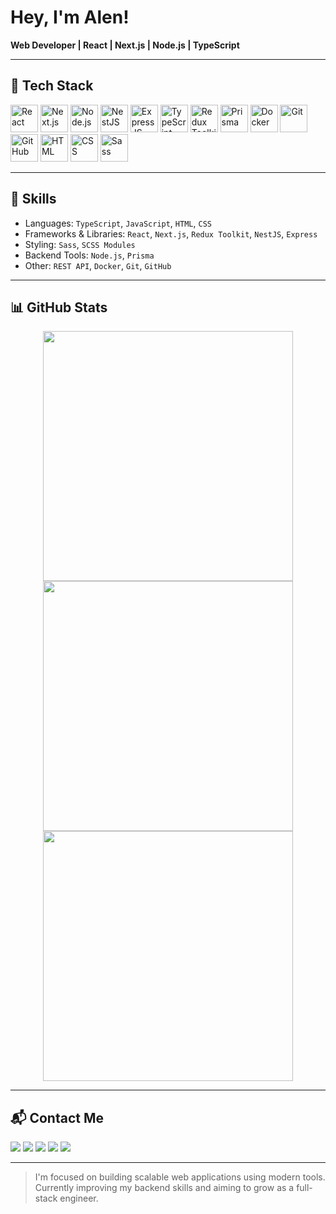 # Hey, I'm Alen!

**Web Developer | React | Next.js | Node.js | TypeScript**

---

## 🚀 Tech Stack

<p align="left">
  <a href="https://reactjs.org/" target="_blank"><img width="44" src="https://img.icons8.com/ultraviolet/40/react--v1.png" alt="React"/></a>
  <a href="https://nextjs.org/" target="_blank"><img width="44" src="https://img.icons8.com/fluency/48/nextjs.png" alt="Next.js"/></a>
  <a href="https://nodejs.org/" target="_blank"><img width="44" src="https://img.icons8.com/color/48/nodejs.png" alt="Node.js"/></a>
  <a href="https://nestjs.com/" target="_blank"><img width="44" src="https://img.icons8.com/color/48/nestjs.png" alt="NestJS"/></a>
  <a href="https://expressjs.com/" target="_blank"><img width="44" src="https://img.icons8.com/ios/50/express-js.png" alt="ExpressJS"/></a>
  <a href="https://www.typescriptlang.org/" target="_blank"><img width="44" src="https://img.icons8.com/color/48/typescript.png" alt="TypeScript"/></a>
  <a href="https://redux-toolkit.js.org/" target="_blank"><img width="44" src="https://img.icons8.com/windows/48/redux.png" alt="Redux Toolkit"/></a>
  <a href="https://www.prisma.io/" target="_blank"><img width="44" src="https://img.icons8.com/color/48/prisma-orm.png" alt="Prisma"/></a>
  <a href="https://www.docker.com/" target="_blank"><img width="44" src="https://img.icons8.com/fluency/48/docker.png" alt="Docker"/></a>
  <a href="https://git-scm.com/" target="_blank"><img width="44" src="https://img.icons8.com/color/48/git.png" alt="Git"/></a>
  <a href="https://github.com/" target="_blank"><img width="44" src="https://img.icons8.com/ios-glyphs/48/github.png" alt="GitHub"/></a>
  <a href="https://developer.mozilla.org/en-US/docs/Web/HTML" target="_blank"><img width="44" src="https://img.icons8.com/color/48/html-5.png" alt="HTML"/></a>
  <a href="https://developer.mozilla.org/en-US/docs/Web/CSS" target="_blank"><img width="44" src="https://img.icons8.com/color/48/css3.png" alt="CSS"/></a>
  <a href="https://sass-lang.com/" target="_blank"><img width="44" src="https://img.icons8.com/color/48/sass.png" alt="Sass"/></a>
</p>

---

## 🧠 Skills

- Languages: `TypeScript`, `JavaScript`, `HTML`, `CSS`
- Frameworks & Libraries: `React`, `Next.js`, `Redux Toolkit`, `NestJS`, `Express`
- Styling: `Sass`, `SCSS Modules`
- Backend Tools: `Node.js`, `Prisma`
- Other: `REST API`, `Docker`, `Git`, `GitHub`

---

## 📊 GitHub Stats

<p align="center">
  <img width=400 src="https://github-readme-stats.vercel.app/api?username=devAlen01&theme=tokyonight&show_icons=true&hide_border=true&count_private=true" />
  <img width=400 src="https://github-readme-streak-stats.herokuapp.com?user=devAlen01&theme=tokyonight&hide_border=true" />
  <img width=400 src="https://github-readme-stats.vercel.app/api/top-langs/?username=devAlen01&layout=compact&theme=tokyonight&hide_border=true" />
</p>

---

## 📬 Contact Me

<p align="left">
  <a href="https://linkedin.com/in/your-profile" target="_blank"><img src="https://img.shields.io/badge/LinkedIn-Profile-blue?style=for-the-badge&logo=linkedin" /></a>
  <a href="https://github.com/devAlen01" target="_blank"><img src="https://img.shields.io/badge/GitHub-devAlen01-black?style=for-the-badge&logo=github" /></a>
  <a href="https://t.me/alenx10" target="_blank"><img src="https://img.shields.io/badge/Telegram-Contact-blue?style=for-the-badge&logo=telegram" /></a>
  <a href="https://wa.me/+996700067684" target="_blank"><img src="https://img.shields.io/badge/WhatsApp-Message-green?style=for-the-badge&logo=whatsapp" /></a>
  <a href="https://www.instagram.com/x.seven___/" target="_blank"><img src="https://img.shields.io/badge/Instagram-Profile-pink?style=for-the-badge&logo=instagram" /></a>
</p>

---

> I'm focused on building scalable web applications using modern tools.  
> Currently improving my backend skills and aiming to grow as a full-stack engineer.

